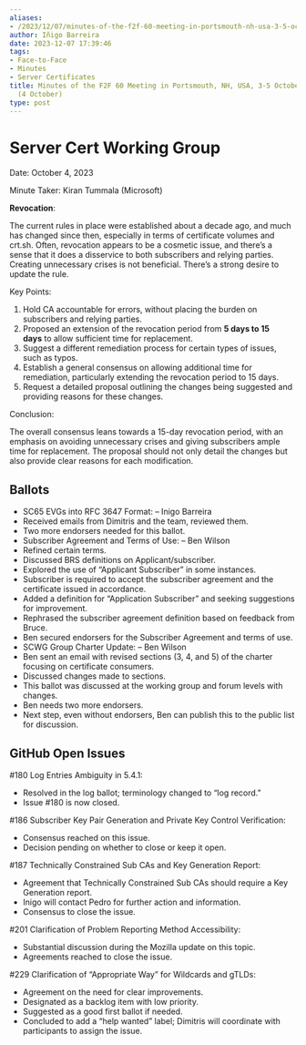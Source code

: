 ```yaml
---
aliases:
- /2023/12/07/minutes-of-the-f2f-60-meeting-in-portsmouth-nh-usa-3-5-october-2023-scwg-4-october/
author: Iñigo Barreira
date: 2023-12-07 17:39:46
tags:
- Face-to-Face
- Minutes
- Server Certificates
title: Minutes of the F2F 60 Meeting in Portsmouth, NH, USA, 3-5 October 2023 – SCWG
  (4 October)
type: post
---
```


# Server Cert Working Group

Date: October 4, 2023

Minute Taker: Kiran Tummala (Microsoft)

**Revocation**:

The current rules in place were established about a decade ago, and much has changed since then, especially in terms of certificate volumes and crt.sh. Often, revocation appears to be a cosmetic issue, and there’s a sense that it does a disservice to both subscribers and relying parties. Creating unnecessary crises is not beneficial. There’s a strong desire to update the rule.

Key Points:

1. Hold CA accountable for errors, without placing the burden on subscribers and relying parties.
1. Proposed an extension of the revocation period from **5 days to 15 days** to allow sufficient time for replacement.
1. Suggest a different remediation process for certain types of issues, such as typos.
1. Establish a general consensus on allowing additional time for remediation, particularly extending the revocation period to 15 days.
1. Request a detailed proposal outlining the changes being suggested and providing reasons for these changes.

Conclusion:

The overall consensus leans towards a 15-day revocation period, with an emphasis on avoiding unnecessary crises and giving subscribers ample time for replacement. The proposal should not only detail the changes but also provide clear reasons for each modification.

## Ballots

- SC65 EVGs into RFC 3647 Format: – Inigo Barreira
- Received emails from Dimitris and the team, reviewed them.
- Two more endorsers needed for this ballot.
- Subscriber Agreement and Terms of Use: – Ben Wilson
- Refined certain terms.
- Discussed BRS definitions on Applicant/subscriber.
- Explored the use of “Applicant Subscriber” in some instances.
- Subscriber is required to accept the subscriber agreement and the certificate issued in accordance.
- Added a definition for “Application Subscriber” and seeking suggestions for improvement.
- Rephrased the subscriber agreement definition based on feedback from Bruce.
- Ben secured endorsers for the Subscriber Agreement and terms of use.
- SCWG Group Charter Update: – Ben Wilson
- Ben sent an email with revised sections (3, 4, and 5) of the charter focusing on certificate consumers.
- Discussed changes made to sections.
- This ballot was discussed at the working group and forum levels with changes.
- Ben needs two more endorsers.
- Next step, even without endorsers, Ben can publish this to the public list for discussion.

## GitHub Open Issues

#180 Log Entries Ambiguity in 5.4.1:

- Resolved in the log ballot; terminology changed to “log record.”
- Issue #180 is now closed.

#186 Subscriber Key Pair Generation and Private Key Control Verification:

- Consensus reached on this issue.
- Decision pending on whether to close or keep it open.

#187 Technically Constrained Sub CAs and Key Generation Report:

- Agreement that Technically Constrained Sub CAs should require a Key Generation report.
- Inigo will contact Pedro for further action and information.
- Consensus to close the issue.

#201 Clarification of Problem Reporting Method Accessibility:

- Substantial discussion during the Mozilla update on this topic.
- Agreements reached to close the issue.

#229 Clarification of “Appropriate Way” for Wildcards and gTLDs:

- Agreement on the need for clear improvements.
- Designated as a backlog item with low priority.
- Suggested as a good first ballot if needed.
- Concluded to add a “help wanted” label; Dimitris will coordinate with participants to assign the issue.